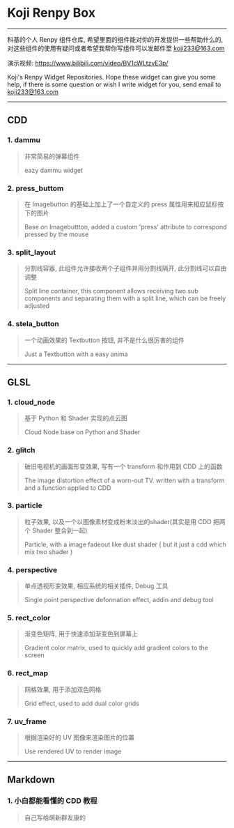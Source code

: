 # Koji Renpy Box

---

科基的个人 Renpy 组件仓库, 希望里面的组件能对你的开发提供一些帮助什么的, 对这些组件的使用有疑问或者希望我帮你写组件可以发邮件至 koji233@163.com

演示视频: https://www.bilibili.com/video/BV1cWLtzvE3p/

Koji's Renpy Widget Repositories. Hope these widget can give you some help, if there is some question or wish I write widget for you, send email to koji233@163.com

---

## CDD

### 1. dammu

>   非常简易的弹幕组件
>
>   eazy dammu widget

### 2. press_buttom

>   在 Imagebutton 的基础上加上了一个自定义的 press 属性用来相应鼠标按下的图片
>
>   Base on Imagebuttton, added a custom 'press' attribute to correspond pressed by the mouse

### 3. split_layout

>   分割线容器, 此组件允许接收两个子组件并用分割线隔开, 此分割线可以自由调整
>
>   Split line container, this component allows receiving two sub components and separating them with a split line, which can be freely adjusted

### 4. stela_button

>   一个动画效果的 Textbutton 按钮, 并不是什么很厉害的组件
>
>   Just a Textbutton with a easy anima

---

## GLSL

### 1. cloud_node

>   基于 Python 和 Shader 实现的点云图
>
>   Cloud Node base on Python and Shader

### 2. glitch

>   破旧电视机的画面形变效果, 写有一个 transform 和作用到 CDD 上的函数
>
>   The image distortion effect of a worn-out TV. written with a transform and a function applied to CDD

### 3. particle

>   粒子效果, 以及一个以图像素材变成粉末淡出的shader(其实是用 CDD 把两个 Shader 整合到一起)
>
>   Particle, with a image fadeout like dust shader ( but it just a cdd which mix two shader )

### 4. perspective

>   单点透视形变效果, 相应系统的相关插件, Debug 工具
>
>   Single point perspective deformation effect, addin and debug tool

### 5. rect_color

>   渐变色矩阵, 用于快速添加渐变色到屏幕上
>
>   Gradient color matrix, used to quickly add gradient colors to the screen

### 6. rect_map

>   网格效果, 用于添加双色网格
>
>   Grid effect, used to add dual color grids

### 7. uv_frame

>   根据渲染好的 UV 图像来渲染图片的位置
>
>   Use rendered UV to render image

---

## Markdown

### 1. 小白都能看懂的 CDD 教程

>   自己写给萌新群友康的